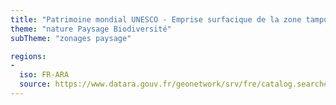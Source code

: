 ```yaml
---
title: "Patrimoine mondial UNESCO - Emprise surfacique de la zone tampon des biens"
theme: "nature Paysage Biodiversité"
subTheme: "zonages paysage"

regions:
-
  iso: FR-ARA
  source: https://www.datara.gouv.fr/geonetwork/srv/fre/catalog.search#/search?resultType=details&sortBy=relevance&from=1&to=20&fast=index&_content_type=json&any=Patrimoine mondial UNESCO - Emprise surfacique de la zone tampon des biens
---
```

